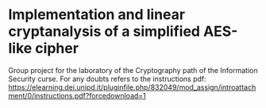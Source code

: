 # Implementation and linear cryptanalysis of a simplified AES-like cipher

Group project for the laboratory of the Cryptography path of the Information Security curse.
For any doubts refers to the instructions pdf: https://elearning.dei.unipd.it/pluginfile.php/832049/mod_assign/introattachment/0/instructions.pdf?forcedownload=1
